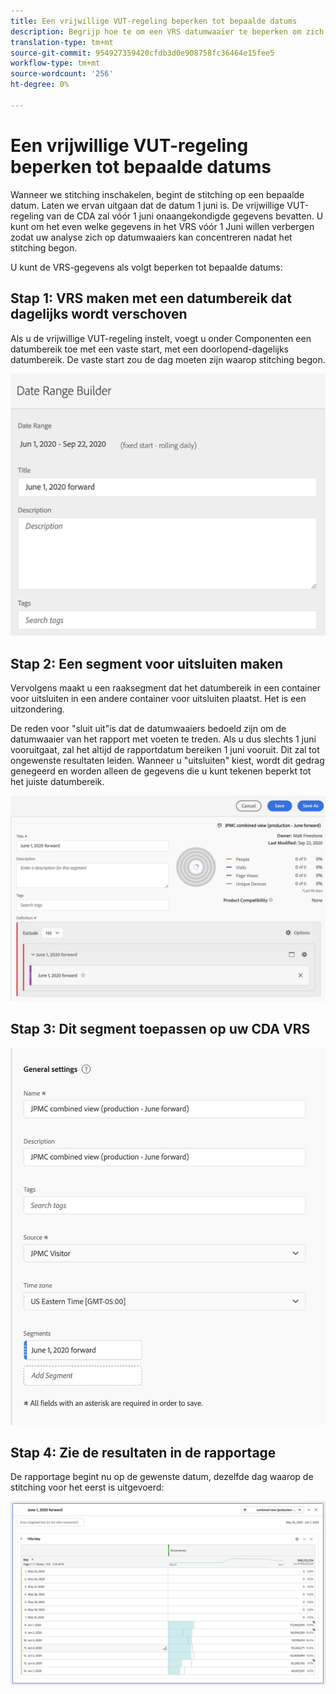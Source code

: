 ```yaml
---
title: Een vrijwillige VUT-regeling beperken tot bepaalde datums
description: Begrijp hoe te om een VRS datumwaaier te beperken om zich op stitched slechts gegevens te concentreren.
translation-type: tm+mt
source-git-commit: 954927359420cfdb3d0e908758fc36464e15fee5
workflow-type: tm+mt
source-wordcount: '256'
ht-degree: 0%

---
```



# Een vrijwillige VUT-regeling beperken tot bepaalde datums

Wanneer we stitching inschakelen, begint de stitching op een bepaalde datum. Laten we ervan uitgaan dat de datum 1 juni is. De vrijwillige VUT-regeling van de CDA zal vóór 1 juni onaangekondigde gegevens bevatten. U kunt om het even welke gegevens in het VRS vóór 1 Juni willen verbergen zodat uw analyse zich op datumwaaiers kan concentreren nadat het stitching begon.

U kunt de VRS-gegevens als volgt beperken tot bepaalde datums:

## Stap 1: VRS maken met een datumbereik dat dagelijks wordt verschoven

Als u de vrijwillige VUT-regeling instelt, voegt u onder Componenten een datumbereik toe met een vaste start, met een doorlopend-dagelijks datumbereik. De vaste start zou de dag moeten zijn waarop stitching begon.

![](assets/rolling-daily.png)

## Stap 2: Een segment voor uitsluiten maken

Vervolgens maakt u een raaksegment dat het datumbereik in een container voor uitsluiten in een andere container voor uitsluiten plaatst. Het is een uitzondering.

De reden voor &quot;sluit uit&quot;is dat de datumwaaiers bedoeld zijn om de datumwaaier van het rapport met voeten te treden. Als u dus slechts 1 juni vooruitgaat, zal het altijd de rapportdatum bereiken 1 juni vooruit. Dit zal tot ongewenste resultaten leiden. Wanneer u &quot;uitsluiten&quot; kiest, wordt dit gedrag genegeerd en worden alleen de gegevens die u kunt tekenen beperkt tot het juiste datumbereik.

![](assets/exclude-exclude.png)

## Stap 3: Dit segment toepassen op uw CDA VRS

![](assets/apply-segment.png)

## Stap 4: Zie de resultaten in de rapportage

De rapportage begint nu op de gewenste datum, dezelfde dag waarop de stitching voor het eerst is uitgevoerd:

![](assets/report-limited-dates.png)